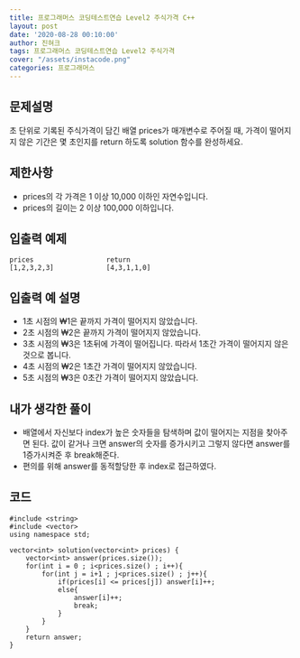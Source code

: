 ```yaml
---
title: 프로그래머스 코딩테스트연습 Level2 주식가격 C++
layout: post
date: '2020-08-28 00:10:00'
author: 진혀크
tags: 프로그래머스 코딩테스트연습 Level2 주식가격
cover: "/assets/instacode.png"
categories: 프로그래머스
---
```


## 문제설명
초 단위로 기록된 주식가격이 담긴 배열 prices가 매개변수로 주어질 때, 가격이 떨어지지 않은 기간은 몇 초인지를 return 하도록 solution 함수를 완성하세요.

## 제한사항
* prices의 각 가격은 1 이상 10,000 이하인 자연수입니다.
* prices의 길이는 2 이상 100,000 이하입니다.

## 입출력 예제

    prices                  return
    [1,2,3,2,3]             [4,3,1,1,0]

## 입출력 예 설명
* 1초 시점의 ₩1은 끝까지 가격이 떨어지지 않았습니다.
* 2초 시점의 ₩2은 끝까지 가격이 떨어지지 않았습니다.
* 3초 시점의 ₩3은 1초뒤에 가격이 떨어집니다. 따라서 1초간 가격이 떨어지지 않은 것으로 봅니다.
* 4초 시점의 ₩2은 1초간 가격이 떨어지지 않았습니다.
* 5초 시점의 ₩3은 0초간 가격이 떨어지지 않았습니다.

## 내가 생각한 풀이

* 배열에서 자신보다 index가 높은 숫자들을 탐색하며 값이 떨어지는 지점을 찾아주면 된다. 값이 같거나 크면 answer의 숫자를 증가시키고 그렇지 않다면 answer를 1증가시켜준 후 break해준다.
* 편의를 위해 answer를 동적할당한 후 index로 접근하였다.

## 코드

    #include <string>
    #include <vector>
    using namespace std;

    vector<int> solution(vector<int> prices) {
        vector<int> answer(prices.size());
        for(int i = 0 ; i<prices.size() ; i++){
            for(int j = i+1 ; j<prices.size() ; j++){
                if(prices[i] <= prices[j]) answer[i]++;
                else{
                    answer[i]++;
                    break;
                }
            }
        }
        return answer;
    }

